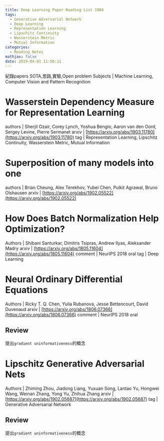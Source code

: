 ```yaml
---
title: Deep Learning Paper Reading List 1904
tags:
  - Generative Adversarial Network
  - Deep Learning
  - Representation Learning
  - Lipschitz Continuity
  - Wasserstein Metric
  - Mutual Information
categories:
  - Reading Notes
mathjax: false
date: 2019-04-01 11:50:11
---
```

紀錄papers
SOTA,思路,實驗,Open problem 
Subjects | Machine Learning, Computer Vision and Pattern Recognition
<!--more-->

# Wasserstein Dependency Measure for Representation Learning
authors | Sherjil Ozair, Corey Lynch, Yoshua Bengio, Aaron van den Oord, Sergey Levine, Pierre Sermanet
arxiv | [https://arxiv.org/abs/1903.11780](https://arxiv.org/abs/1903.11780)
tag | Representation Learning, Lipschitz Continuity, Wasserstein Metric, Mutual Information

# Superposition of many models into one
authors | Brian Cheung, Alex Terekhov, Yubei Chen, Pulkit Agrawal, Bruno Olshausen
arxiv | [https://arxiv.org/abs/1902.05522](https://arxiv.org/abs/1902.05522)

# How Does Batch Normalization Help Optimization?
Authors | Shibani Santurkar, Dimitris Tsipras, Andrew Ilyas, Aleksander Madry
arxiv | [https://arxiv.org/abs/1805.11604](https://arxiv.org/abs/1805.11604)
comment | NeurIPS 2018 oral
tag | Deep Learning

# Neural Ordinary Differential Equations
Authors | Ricky T. Q. Chen, Yulia Rubanova, Jesse Bettencourt, David Duvenaud
arxiv | [https://arxiv.org/abs/1806.07366](https://arxiv.org/abs/1806.07366)
comment | NeurIPS 2018 oral

## Review
提出`gradient uninformativeness`的概念

# Lipschitz Generative Adversarial Nets
Authors | Zhiming Zhou, Jiadong Liang, Yuxuan Song, Lantao Yu, Hongwei Wang, Weinan Zhang, Yong Yu, Zhihua Zhang
arxiv | [https://arxiv.org/abs/1902.05687](https://arxiv.org/abs/1902.05687)
tag | Generative Adversarial Network

## Review
提出`gradient uninformativeness`的概念


